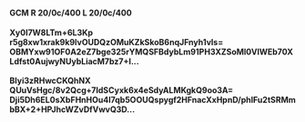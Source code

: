 #### GCM R 20/0c/400 L 20/0c/400
**Xy0I7W8LTm+6L3Kp**<br/>**r5g8xw1xrak9k9lvOUDQzOMuKZkSkoB6nqJFnyh1vls=**<br/>**OBMYxw91OF0A2eZ7bge325rYMQSFBdybLm91PH3XZSoMl0VlWEb70XLdfst0AujwyNUybLiacM7bz7+I...**<br/><br/>
**Blyi3zRHwcCKQhNX**<br/>**QUuVsHgc/8v2Qcg+7ldSCyxk6x4eSdyALMKgkQ9oo3A=**<br/>**Dji5Dh6EL0sXbFHnHOu4l7qb5OOUQspygf2HFnacXxHpnD/phIFu2tSRMmbBX+2+HPJhcWZvDfVwvQ3D...**